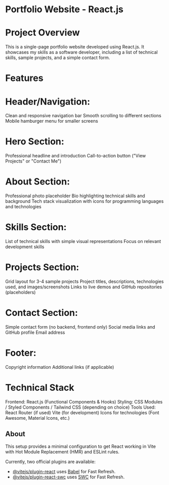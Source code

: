 # Portfolio Website - React.js

# Project Overview

This is a single-page portfolio website developed using React.js. It showcases my skills as a software developer, including a list of technical skills, sample projects, and a simple contact form.

# Features

# Header/Navigation:

Clean and responsive navigation bar
Smooth scrolling to different sections
Mobile hamburger menu for smaller screens

# Hero Section:

Professional headline and introduction
Call-to-action button ("View Projects" or "Contact Me")

# About Section:

Professional photo placeholder
Bio highlighting technical skills and background
Tech stack visualization with icons for programming languages and technologies

# Skills Section:

List of technical skills with simple visual representations
Focus on relevant development skills

# Projects Section:

Grid layout for 3-4 sample projects
Project titles, descriptions, technologies used, and images/screenshots
Links to live demos and GitHub repositories (placeholders)

# Contact Section:

Simple contact form (no backend, frontend only)
Social media links and GitHub profile
Email address

# Footer:

Copyright information
Additional links (if applicable)

# Technical Stack
Frontend: React.js (Functional Components & Hooks)
Styling: CSS Modules / Styled Components / Tailwind CSS (depending on choice)
Tools Used:
React Router (if used)
Vite (for development)
Icons for technologies (Font Awesome, Material Icons, etc.)

## About

This setup provides a minimal configuration to get React working in Vite with Hot Module Replacement (HMR) and ESLint rules.

Currently, two official plugins are available:

- [@vitejs/plugin-react](https://github.com/vitejs/vite-plugin-react/blob/main/packages/plugin-react/README.md) uses [Babel](https://babeljs.io/) for Fast Refresh.
- [@vitejs/plugin-react-swc](https://github.com/vitejs/vite-plugin-react-swc) uses [SWC](https://swc.rs/) for Fast Refresh.
